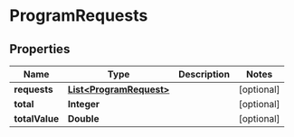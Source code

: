 
# ProgramRequests

## Properties
Name | Type | Description | Notes
------------ | ------------- | ------------- | -------------
**requests** | [**List&lt;ProgramRequest&gt;**](ProgramRequest.md) |  |  [optional]
**total** | **Integer** |  |  [optional]
**totalValue** | **Double** |  |  [optional]



